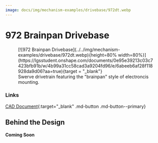 ```yaml
---
image: docs/img/mechanism-examples/drivebase/972dt.webp
---
```


# 972 Brainpan Drivebase

<figure markdown="span">
[![972 Brainpan Drivebase](../../img/mechanism-examples/drivebase/972dt.webp){height=80% width=80%}](https://lgsstudent.onshape.com/documents/0e95e39213c03c7423bfb91b/w/4b99a31cc58cad3a9204fd96/e/6abeeb6af28f118928da9d06?aa=true){target = "_blank"}
<figcaption>Swerve drivetrain featuring the "brainpan" style of electroncis mounting.</figcaption>
</figure>

### Links

[CAD Document](https://lgsstudent.onshape.com/documents/0e95e39213c03c7423bfb91b/w/4b99a31cc58cad3a9204fd96/e/6abeeb6af28f118928da9d06?aa=true "CAD Document Link"){:target="_blank" .md-button .md-button--primary}

## Behind the Design
**Coming Soon**


<br>